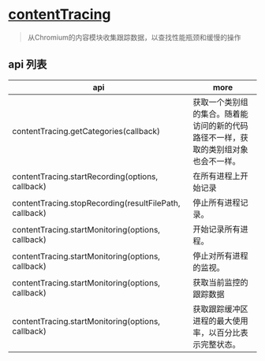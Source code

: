 # [contentTracing](https://www.electronjs.cn/docs/api/content-tracing)

> 从Chromium的内容模块收集跟踪数据，以查找性能瓶颈和缓慢的操作

## api 列表

| api                                                    | more                                                                               |
| ------------------------------------------------------ | ---------------------------------------------------------------------------------- |
| contentTracing.getCategories(callback)                 | 获取一个类别组的集合。随着能访问的新的代码路径不一样，获取的类别组对象也会不一样。 |
| contentTracing.startRecording(options, callback)       | 在所有进程上开始记录                                                               |
| contentTracing.stopRecording(resultFilePath, callback) | 停止所有进程记录。                                                                 |
| contentTracing.startMonitoring(options, callback)      | 开始记录所有进程。                                                                 |
| contentTracing.startMonitoring(options, callback)      | 停止对所有进程的监视。                                                             |
| contentTracing.startMonitoring(options, callback)      | 获取当前监控的跟踪数据                                                             |
| contentTracing.startMonitoring(options, callback)      | 获取跟踪缓冲区进程的最大使用率，以百分比表示完整状态。                             |